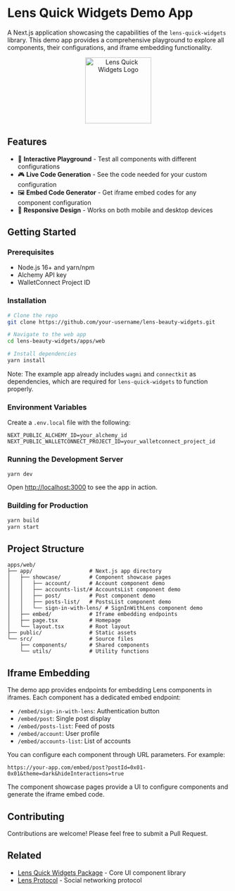 # Lens Quick Widgets Demo App

A Next.js application showcasing the capabilities of the `lens-quick-widgets` library. This demo app provides a comprehensive playground to explore all components, their configurations, and iframe embedding functionality.

<p align="center">
  <img src="./public/android-chrome-512x512" alt="Lens Quick Widgets Logo" width="150"/>
</p>

## Features

- 🧪 **Interactive Playground** - Test all components with different configurations
- 🎮 **Live Code Generation** - See the code needed for your custom configuration
- 🖼️ **Embed Code Generator** - Get iframe embed codes for any component configuration
- 📱 **Responsive Design** - Works on both mobile and desktop devices

## Getting Started

### Prerequisites

- Node.js 16+ and yarn/npm
- Alchemy API key
- WalletConnect Project ID

### Installation

```bash
# Clone the repo
git clone https://github.com/your-username/lens-beauty-widgets.git

# Navigate to the web app
cd lens-beauty-widgets/apps/web

# Install dependencies
yarn install
```

Note: The example app already includes `wagmi` and `connectkit` as dependencies, which are required for `lens-quick-widgets` to function properly.

### Environment Variables

Create a `.env.local` file with the following:

```
NEXT_PUBLIC_ALCHEMY_ID=your_alchemy_id
NEXT_PUBLIC_WALLETCONNECT_PROJECT_ID=your_walletconnect_project_id
```

### Running the Development Server

```bash
yarn dev
```

Open [http://localhost:3000](http://localhost:3000) to see the app in action.

### Building for Production

```bash
yarn build
yarn start
```

## Project Structure

```
apps/web/
├── app/                  # Next.js app directory
│   ├── showcase/         # Component showcase pages
│   │   ├── account/      # Account component demo
│   │   ├── accounts-list/# AccountsList component demo
│   │   ├── post/         # Post component demo
│   │   ├── posts-list/   # PostsList component demo
│   │   └── sign-in-with-lens/ # SignInWithLens component demo
│   ├── embed/            # Iframe embedding endpoints
│   ├── page.tsx          # Homepage
│   └── layout.tsx        # Root layout
├── public/               # Static assets
└── src/                  # Source files
    ├── components/       # Shared components
    └── utils/            # Utility functions
```

## Iframe Embedding

The demo app provides endpoints for embedding Lens components in iframes. Each component has a dedicated embed endpoint:

- `/embed/sign-in-with-lens`: Authentication button
- `/embed/post`: Single post display
- `/embed/posts-list`: Feed of posts
- `/embed/account`: User profile
- `/embed/accounts-list`: List of accounts

You can configure each component through URL parameters. For example:

```
https://your-app.com/embed/post?postId=0x01-0x01&theme=dark&hideInteractions=true
```

The component showcase pages provide a UI to configure components and generate the iframe embed code.

## Contributing

Contributions are welcome! Please feel free to submit a Pull Request.

## Related

- [Lens Quick Widgets Package](/packages/ui/README.md) - Core UI component library
- [Lens Protocol](https://lens.xyz/) - Social networking protocol
